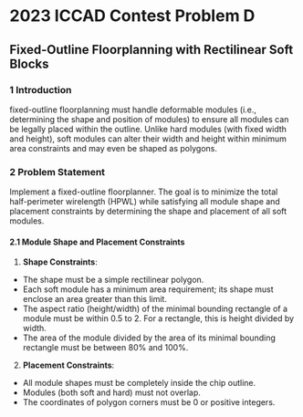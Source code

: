 # 2023 ICCAD Contest Problem D  
## 	Fixed-Outline Floorplanning with Rectilinear Soft Blocks  

### 1 Introduction
fixed-outline floorplanning must handle deformable modules (i.e., determining the shape and position of modules) to ensure all modules can be legally placed within the outline. Unlike hard modules (with fixed width and height), soft modules can alter their width and height within minimum area constraints and may even be shaped as polygons.  

### 2 Problem Statement
Implement a fixed-outline floorplanner. The goal is to minimize the total half-perimeter wirelength (HPWL) while satisfying all module shape and placement constraints by determining the shape and placement of all soft modules.

#### 2.1 Module Shape and Placement Constraints
1. **Shape Constraints**: 
* The shape must be a simple rectilinear polygon.  
* Each soft module has a minimum area requirement; its shape must enclose an area greater than this limit.  
* The aspect ratio (height/width) of the minimal bounding rectangle of a module must be within 0.5 to 2. For a rectangle, this is height divided by width.
* The area of the module divided by the area of its minimal bounding rectangle must be between 80% and 100%.
2. **Placement Constraints**: 
* All module shapes must be completely inside the chip outline.
* Modules (both soft and hard) must not overlap.
* The coordinates of polygon corners must be 0 or positive integers.
